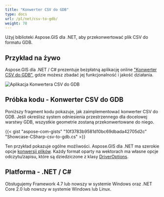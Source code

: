 ```yaml
---
title: "Konwerter CSV do GDB"
type: docs
url: /pl/net/csv-to-gdb/
weight: 70
---
```


Użyj biblioteki Aspose.GIS dla .NET, aby przekonwertować plik CSV do formatu GDB.

## **Przykład na żywo**

Aspose.GIS dla .NET / C# prezentuje bezpłatną aplikację online ["Konwerter CSV do GDB"](https://products.aspose.app/gis/conversion/csv-to-gdb), gdzie możesz zbadać jej funkcjonalność i jakość działania.

![Aplikacja Konwertera CSV do GDB](conversion.png)

## **Próbka kodu - Konwerter CSV do GDB**

Poniższy fragment kodu pokazuje, jak zaimplementować konwerter CSV do GDB. Jeśli określisz system odniesienia przestrzennego dla docelowej warstwy GDB, wszystkie geometrie zostaną przekonwertowane do niego. 

{{< gist "aspose-com-gists" "10f3783b9581d10bc69dbada42705d2c" "Showcase-CSharp-csv-to-gdb.cs" >}}

Ten przykład pokazuje ogólne możliwości. Aspose.GIS dla .NET ma szerokie opcje [konwersji plików](https://docs.aspose.com/gis/net/vector-layers/). Każdy format oparty na wektorach ma własne opcje odczytu/zapisu, które są dziedziczone z klasy [DriverOptions](https://reference.aspose.com/gis/net/aspose.gis/driveroptions).

## **Platforma - .NET / C#**

Obsługujemy Framework 4.7 lub nowszy w systemie Windows oraz .NET Core 2.0 lub nowszy w systemie Windows lub Linux.
